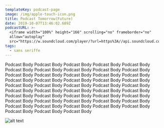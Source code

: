 ```yaml
---
templateKey: podcast-page
image: /img/apple-touch-icon.png
title: Podcast Tomorrow(Future)
date: 2019-10-07T13:46:02.689Z
podcastURL: >-
  <iframe width="100%" height="166" scrolling="no" frameborder="no"
  allow="autoplay"
  src="https://w.soundcloud.com/player/?url=https%3A//api.soundcloud.com/tracks/563029218&color=%2329c08d&auto_play=false&hide_related=false&show_comments=true&show_user=true&show_reposts=false&show_teaser=true"></iframe>
tags:
  - sans seriffe
---
```

Podcast Body Podcast Body Podcast Body Podcast Body Podcast Body Podcast Body Podcast Body Podcast Body Podcast Body Podcast Body Podcast Body Podcast Body Podcast Body Podcast Body Podcast Body Podcast Body Podcast Body Podcast Body Podcast Body Podcast Body Podcast Body Podcast Body Podcast Body Podcast Body Podcast Body Podcast Body Podcast Body Podcast Body Podcast Body Podcast Body Podcast Body Podcast Body Podcast Body Podcast Body Podcast Body Podcast Body Podcast Body Podcast Body Podcast Body Podcast Body Podcast Body Podcast Body Podcast Body Podcast Body Podcast Body Podcast Body Podcast Body Podcast Body 

![alt text](/img/upload4.jpg "eye")
